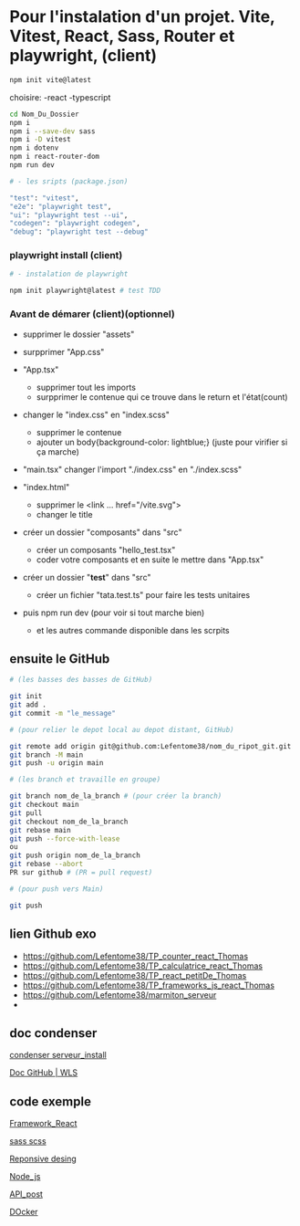 # Pour l'instalation d'un projet. Vite, Vitest, React, Sass, Router et playwright, (client)

```bash
npm init vite@latest
```
choisire: -react -typescript

```bash
cd Nom_Du_Dossier
npm i
npm i --save-dev sass
npm i -D vitest
npm i dotenv 
npm i react-router-dom 
npm run dev
```

```bash
# - les sripts (package.json)

"test": "vitest",
"e2e": "playwright test",
"ui": "playwright test --ui",
"codegen": "playwright codegen",
"debug": "playwright test --debug"
```

### playwright install (client)

```bash
# - instalation de playwright

npm init playwright@latest # test TDD
```

### Avant de démarer (client)(optionnel)

- supprimer le dossier "assets"
- surpprimer "App.css"

- "App.tsx"
    - supprimer tout les imports 
    - surpprimer le contenue qui ce trouve dans le return et l'état(count)

- changer le "index.css" en "index.scss" 
    - supprimer le contenue 
    - ajouter un body{background-color: lightblue;} (juste pour virifier si ça marche)

- "main.tsx" changer l'import "./index.css" en "./index.scss" 

- "index.html"
    - supprimer le <link ... href="/vite.svg">
    - changer le title

- créer un dossier "composants" dans "src"
    - créer un composants "hello_test.tsx"
    - coder votre composants et en suite le mettre dans "App.tsx"

- créer un dossier "__test__" dans "src"
    - créer un fichier "tata.test.ts" pour faire les tests unitaires

- puis npm run dev (pour voir si tout marche bien)
    - et les autres commande disponible dans les scrpits



<!-- du coté serveur il me manque des infos -->

## ensuite le GitHub

```bash 
# (les basses des basses de GitHub)

git init
git add .
git commit -m "le_message"
```

```bash 
# (pour relier le depot local au depot distant, GitHub)

git remote add origin git@github.com:Lefentome38/nom_du_ripot_git.git
git branch -M main
git push -u origin main
```



```bash 
# (les branch et travaille en groupe)

git branch nom_de_la_branch # (pour créer la branch)
git checkout main
git pull
git checkout nom_de_la_branch
git rebase main
git push --force-with-lease 
ou 
git push origin nom_de_la_branch
git rebase --abort
PR sur github # (PR = pull request)
```

```bash 
# (pour push vers Main)

git push
```

## lien Github exo 

- https://github.com/Lefentome38/TP_counter_react_Thomas
- https://github.com/Lefentome38/TP_calculatrice_react_Thomas
- https://github.com/Lefentome38/TP_react_petitDe_Thomas
- https://github.com/Lefentome38/TP_frameworks_js_react_Thomas
- https://github.com/Lefentome38/marmiton_serveur
- 

## doc condenser 

[condenser serveur_install](./A_serveur_condenser.md)

[Doc GitHub | WLS](./list_commande.md)

## code exemple

[Framework_React](./D_code_emple/Framework_React.md)

[sass scss](./D_code_emple/scss_sass.md)

[Reponsive desing](./D_code_emple/Reponsive_Design.md)

[Node_js](./D_code_emple/Node_js.md)

[API_post](./D_code_emple/API_post.md)

[DOcker](./D_code_emple/Docker.md)


